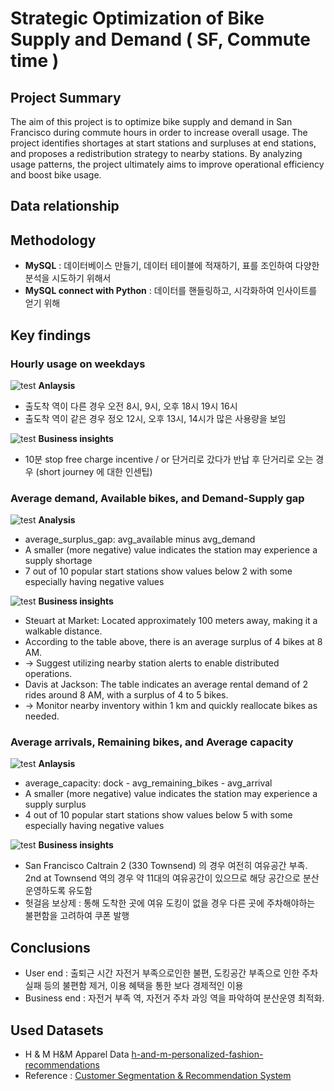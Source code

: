 # Strategic Optimization of Bike Supply and Demand ( SF, Commute time )

## Project Summary
The aim of this project is to optimize bike supply and demand in San Francisco during commute hours in order to increase overall usage.
The project identifies shortages at start stations and surpluses at end stations, and proposes a redistribution strategy to nearby stations.
By analyzing usage patterns, the project ultimately aims to improve operational efficiency and boost bike usage.

## Data relationship



## Methodology 
- **MySQL** : 데이터베이스 만들기, 데이터 테이블에 적재하기, 표를 조인하여 다양한 분석을 시도하기 위해서 
- **MySQL connect with Python** : 데이터를 핸들링하고, 시각화하여 인사이트를 얻기 위해

  
## Key findings


### Hourly usage on weekdays

![test](assets/Radarchart.png)
**Anlaysis**
- 출도착 역이 다른 경우 오전 8시, 9시, 오후 18시 19시 16시
- 출도착 역이 같은 경우 정오 12시, 오후 13시, 14시가 많은 사용량을 보임


![test](assets/Radarchart.png)
**Business insights**
- 10분 stop free charge incentive / or 단거리로 갔다가 반납 후 단거리로 오는 경우 (short journey 에 대한 인센팁)
  

### Average demand, Available bikes, and Demand-Supply gap 

![test](assets/Radarchart.png)
**Analysis**
- average_surplus_gap: avg_available minus avg_demand
- A smaller (more negative) value indicates the station may experience a supply shortage
- 7 out of 10 popular start stations show values below 2 with some especially having negative values


![test](assets/Radarchart.png)
**Business insights**
- Steuart at Market: Located approximately 100 meters away, making it a walkable distance.
- According to the table above, there is an average surplus of 4 bikes at 8 AM.
- → Suggest utilizing nearby station alerts to enable distributed operations.
- Davis at Jackson: The table indicates an average rental demand of 2 rides around 8 AM, with a surplus of 4 to 5 bikes.
- → Monitor nearby inventory within 1 km and quickly reallocate bikes as needed.


### Average arrivals, Remaining bikes, and Average capacity

![test](assets/Radarchart.png)
**Anlaysis**
- average_capacity: dock - avg_remaining_bikes - avg_arrival
- A smaller (more negative) value indicates the station may experience a supply surplus
- 4 out of 10 popular start stations show values below 5 with some especially having negative values


![test](assets/Radarchart.png)
**Business insights**
- San Francisco Caltrain 2 (330 Townsend) 의 경우 여전히 여유공간 부족. 2nd at Townsend 역의 경우 약 11대의 여유공간이 있으므로 해당 공간으로 분산운영하도록 유도함
- 헛걸음 보상제 : 통해 도착한 곳에 여유 도킹이 없을 경우 다른 곳에 주차해야하는 불편함을 고려하여 쿠폰 발행



## Conclusions
- User end : 출퇴근 시간 자전거 부족으로인한 불편, 도킹공간 부족으로 인한 주차 실패 등의 불편함 제거, 이용 혜택을 통한 보다 경제적인 이용
- Business end : 자전거 부족 역, 자전거 주차 과잉 역을 파악하여 분산운영 최적화. 


## Used Datasets
- H & M H&M Apparel Data [h-and-m-personalized-fashion-recommendations](https://www.kaggle.com/competitions/h-and-m-personalized-fashion-recommendations)
- Reference : [Customer Segmentation & Recommendation System](https://www.kaggle.com/code/farzadnekouei/customer-segmentation-recommendation-system)
